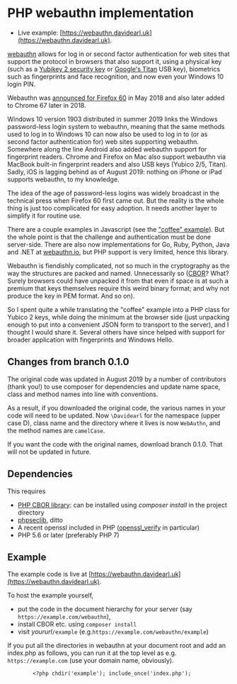 # PHP webauthn implementation

* Live example: [https://webauthn.davidearl.uk](https://webauthn.davidearl.uk).

[webauthn](https://www.w3.org/TR/webauthn/) allows for log in or second factor
authentication for web sites that support the protocol in browsers that also support it,
using a physical key (such as a [Yubikey 2 security
key](https://www.yubico.com/product/security-key-by-yubico/) or [Google's Titan](https://cloud.google.com/titan-security-key/)
USB key), biometrics such as fingerprints and face recognition, and now even your Windows 10 login PIN.

Webauthn was [announced for Firefox
60](https://blog.mozilla.org/blog/2018/05/09/firefox-gets-down-to-business-and-its-personal/)
in May 2018 and also later added to Chrome 67 later in 2018.

Windows 10 version 1903 distributed in summer 2019 links the Windows password-less login system to webauthn,
meaning that the same methods used to log in to Windows 10 can now also be used to log in to (or as second factor
authentication for) web sites supporting webauthn. Somewhere along the line Android also added webauthn
support for fingerprint readers. Chrome and Firefox on Mac also support webauthn via MacBook built-in
fingerprint readers and also USB keys (Yubico 2/5, Titan). Sadly, iOS is lagging behind as of August 2019:
nothing on iPhone or iPad supports webauthn, to my knowledge.

The idea of the age of
password-less logins was widely broadcast in the technical press when Firefox 60 first came out. But
the reality is the whole thing is just too complicated for easy
adoption. It needs another layer to simplify it for routine use.

There are a couple examples in Javascript (see the
["coffee" example](https://webauthn.bin.coffee/)). But the whole point is that the
challenge and authentication must be done server-side. There are also now implementations 
for Go, Ruby, Python, Java and .NET at [webauthn.io](https://webauthn.io), but PHP support is very limited, hence this library.

Webauthn is fiendishly complicated, not so much in the cryptography as the
way the structures are packed and named. Unnecessarily so
([CBOR](https://tools.ietf.org/html/rfc7049)? What? Surely browsers
could have unpacked it from that even if space is at such a premium
that keys themselves require this weird binary format; and why not
produce the key in PEM format. And so on).

So I spent quite a while translating the "coffee" example into a PHP
class for Yubico 2 keys, while doing the minimum at the browser side (just unpacking
enough to put into a convenient JSON form to transport to the server),
and I thought I would share it. Several others have since helped with support for broader
application with fingerprints and Windows Hello.

## Changes from branch 0.1.0

The original code was updated in August 2019 by a number of
contributors (thank you!) to use composer for dependencies and update
name space, class and method names into line with conventions.

As a result, if you downloaded the original code, the various names in
your code will need to be updated. Now `\Davidearl` for the namespace
(upper case D), class name and the directory where it lives is now
`WebAuthn`, and the method names are `camelCase`.

If you want the code with the original names, download branch 0.1.0. That will not be updated in future.

## Dependencies

This requires

* [PHP CBOR library](https://github.com/2tvenom/CBOREncode): can be installed using _composer install_ in the project directory
* [phpseclib](https://github.com/phpseclib/phpseclib), ditto
* A recent openssl included in PHP ([openssl_verify](http://php.net/manual/en/function.openssl-verify.php)
in particular)
* PHP 5.6 or later (preferably PHP 7)

## Example

The example code is live at [https://webauthn.davidearl.uk](https://webauthn.davidearl.uk).

To host the example yourself,
* put the code in the document hierarchy for your server (say `https://example.com/webauthn`),
* install CBOR etc. using `composer install`
* visit _yoururl_`/example` (e.g.`https://example.com/webauthn/example`)

If you put all the directories in webauthn at your document root and
add an index.php as follows, you can run it at the top level as e.g.
`https://example.com` (use your domain name, obviously).

`        <?php chdir('example'); include_once('index.php');`
